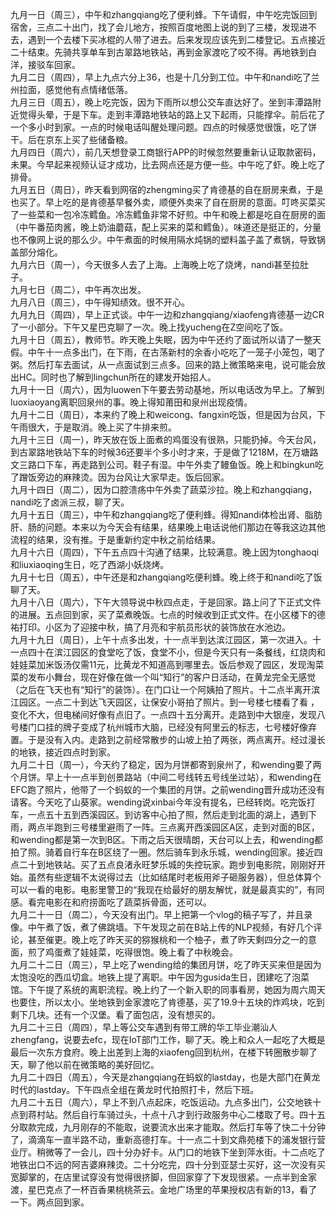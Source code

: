 
九月一日（周三），中午和zhangqiang吃了便利蜂。下午请假，中午吃完饭回到宿舍，三点二十出门，找了会儿地方，按照百度地图上说的到了三楼，发现进不去，遇到一个去楼下买冰棍的人带了进去。后来发现应该先到二楼登记。五点接近二十结束。先骑共享单车到古翠路地铁站，再到金家渡吃了咬不得。再地铁到白洋，接驳车回家。</br>
九月二日（周四），早上九点六分上36，也是十几分到工位。中午和nandi吃了兰州拉面，感觉他有点情绪低落。</br>
九月三日（周五），晚上吃完饭，因为下雨所以想公交车直达好了。坐到丰潭路附近觉得头晕，于是下车。走到丰潭路地铁站的路上又下起雨，只能撑伞。前后花了一个多小时到家。一点的时候电话叫醒处理问题。四点的时候感觉很饿，吃了饼干。后在京东上买了些储备粮。</br>
九月四日（周六），前几天想登录工商银行APP的时候忽然要重新认证取款密码，未果。今早起来视频认证才成功，比去网点还是方便一些。中午吃了虾。晚上吃了排骨。</br>
九月五日（周日），昨天看到网宿的zhengming买了肯德基的自在厨房来煮，于是也买了。早上吃的是肯德基早餐外卖，顺便外卖来了自在厨房的意面。叮咚买菜买了一些菜和一包冷冻鳕鱼。冷冻鳕鱼非常不好煎。中午和晚上都是吃自在厨房的面（中午番茄肉酱，晚上奶油蘑菇，配上买来的菜和鳕鱼）。味道还是挺正的，分量也不像网上说的那么少。中午煮面的时候用隔水炖锅的塑料盖子盖了煮锅，导致锅盖部分熔化。</br>
九月六日（周一），今天很多人去了上海。上海晚上吃了烧烤，nandi甚至拉肚子。</br>
九月七日（周二），中午再次出发。</br>
九月八日（周三），中午得知绩效。很不开心。</br>
九月九日（周四），早上正式谈。中午一边和zhangqiang/xiaofeng肯德基一边CR了一小部分。下午又星巴克聊了一次。晚上找yucheng在Z空间吃了饭。</br>
九月十日（周五），教师节。昨天晚上失眠，因为中午还约了面试所以请了一整天假。中午十一点多出门，在下雨，在古荡新村的余香小吃吃了一笼子小笼包，喝了粥。然后打车去面试，从一点面试到三点多。回来的路上微策略来电，说可能会放出HC。同时也了解到lingchun所在的建发开始招人。</br>
九月十一日（周六），因为luowen下午要去劳动基地，所以电话改为早上。了解到luoxiaoyang离职回泉州的事。晚上得知莆田和泉州出现疫情。</br>
九月十二日（周日），本来约了晚上和weicong、fangxin吃饭，但是因为台风，下午雨很大，于是取消。晚上买了牛排来煎。</br>
九月十三日（周一），昨天放在饭上面煮的鸡蛋没有很熟，只能扔掉。今天台风，到古翠路地铁站下车的时候36还要半个多小时才来，于是做了1218M，在万塘路文三路口下车，再走路到公司。鞋子有湿。中午外卖了鳗鱼饭。晚上和bingkun吃了蹭饭旁边的麻辣烫。因为台风让大家早走。饭后回家。</br>
九月十四日（周二），因为口腔溃疡中午外卖了蔬菜沙拉。晚上和zhangqiang，nandi吃了卤派三叔，聊了天。</br>
九月十五日（周三），中午和zhangqiang吃了便利蜂。得知nandi体检出肾、脂肪肝、肠的问题。本来以为今天会有结果，结果晚上电话说他们那边在等我这边其他流程的结果，没有推。于是重新约定中秋之前给结果。</br>
九月十六日（周四），下午五点四十沟通了结果，比较满意。晚上因为tonghaoqi和liuxiaoqing生日，吃了西湖小妖烧烤。</br>
九月十七日（周五），中午还是和zhangqiang吃便利蜂。晚上终于和nandi吃了饭聊了天。</br>
九月十八日（周六），下午大领导说中秋四点走，于是回家。路上问了下正式文件的进展。五点回到家，买了菜煮晚饭。七点的时候收到正式文件。在小区楼下的德祐打印。小区为了迎接中秋，搞了月亮和宇航员形状的装饰放在水池边。</br>
九月十九日（周日），上午十点多出发，十一点半到达滨江园区，第一次进入。十一点四十在滨江园区的食堂吃了饭，食堂不小，但是今天只有一条餐线，红烧肉和娃娃菜加米饭汤仅需11元，比黄龙不知道高到哪里去。饭后参观了园区，发现淘菜菜的发布小舞台，现在好像在做一个叫“知行”的客户日活动，在黄龙完全无感觉（之后在飞天也有“知行”的装饰）。在门口让一个阿姨拍了照片。十二点半离开滨江园区。一点二十到达飞天园区，让保安小哥拍了照片。到一号楼七楼看了看 ，变化不大，但电梯间好像有点旧了。一点四十五分离开。走路到中大银座，发现八号楼门口挂的牌子变成了杭州城市大脑，已经没有阿里云的标志，七号楼好像弃置。于是没有入内。走路到之前经常散步的山坡上拍了两张，两点离开。经过漫长的地铁，接近四点时到家。</br>
九月二十日（周一），今天约了稳定，因为月饼都寄到泉州了，和wending要了两个月饼。早上十一点半到创景路站（中间二号线转五号线坐过站），和wending在EFC跑了照片，他带了一个蚂蚁的一个集团的月饼。之前wending晋升成功还没有请客。今天吃了山葵家。wending说xinbai今年没有提名，已经转岗。吃完饭打车，一点五十五到西溪园区。到访客中心拍了照，然后走到北面的湖上，遇到下雨，两点半跑到三号楼里避雨了一阵。三点离开西溪园区A区，走到对面的B区，和wending都是第一次到B区。下雨之后天很晴朗，天台可以上去，和wending都拍了照。骑着自行车在B区绕了一圈。然后骑车到永乐城，wending回家。接近四点二十到地铁站。买了五点良渚永旺梦乐城的失控玩家。跑步到电影院，刚刚好开始。虽然有些逻辑不太说得过去（比如结尾时老板用斧子砸服务器），但总体算个可以一看的电影。电影里警卫的“我现在给最好的朋友解忧，就是最真实的”，有同感。看完电影在和府捞面吃了蔬菜拆骨面，还可以。</br>
九月二十一日（周二），今天没有出门。早上把第一个vlog的稿子写了，并且录像。中午煮了饭，煮了佛跳墙。下午发现之前在B站上传的NLP视频，有好几个评论，甚至催更。晚上吃了昨天买的猕猴桃和一个柚子，煮了昨天剩四分之一的意面，煎了鸡蛋煮了娃娃菜，吃得很饱。晚上看了中秋晚会。</br>
九月二十二日（周三），早上吃了wending给的集团月饼，吃了昨天买来但是因为太饱没吃的西瓜切盒。地铁上提了离职。中午因为gusida生日，团建吃了泡菜馆。下午提了系统的离职流程。晚上约了一个新入职的同事看房，她因为周六周天也要住，所以太小。坐地铁到金家渡吃了肯德基，买了19.9十五块的炸鸡块，吃到剩下几块。还有一个汉堡。看了面包店，没有想买的。</br>
九月二十三日（周四），早上等公交车遇到有带工牌的华工毕业潮汕人zhengfang，说要去efc，现在IoT部门工作，聊了天。晚上和众人一起吃了大概是最后一次东方食府。晚上出差到上海的xiaofeng回到杭州，在楼下转圈散步聊了天，聊了他以前在微策略的美好回忆。</br>
九月二十四日（周五），今天是zhangqiang在蚂蚁的lastday，也是大部门在黄龙时代的lastday。下午四点全组在黄龙时代拍照打卡，然后下班。</br>
九月二十五日（周六），早上不到八点起床，吃饭运动。九点多出门，公交地铁十点到蒋村站。然后自行车骑过头，十点十八才到行政服务中心二楼取了号。四十五分取款完成，九月刚存的不能取，说要流水出来才能取。然后打车等了快二十分钟了，滴滴车一直半路不动，重新高德打车。十一点二十到文鼎苑楼下的浦发银行营业厅。稍微等了一会儿，四十分办好卡。从门口的地铁下坐到萍水街。十二点吃了地铁出口不远的阿吉婆麻辣烫。二十分吃完，四十分到亚瑟士买好，这一次没有买宽脚掌的，在店里试穿没有觉得很挤脚，但回家穿了下发现很紧。一点半到金家渡，星巴克点了一杯百香果桃桃茶云。金地广场里的苹果授权店有新的13，看了一下。两点回到家。</br>

